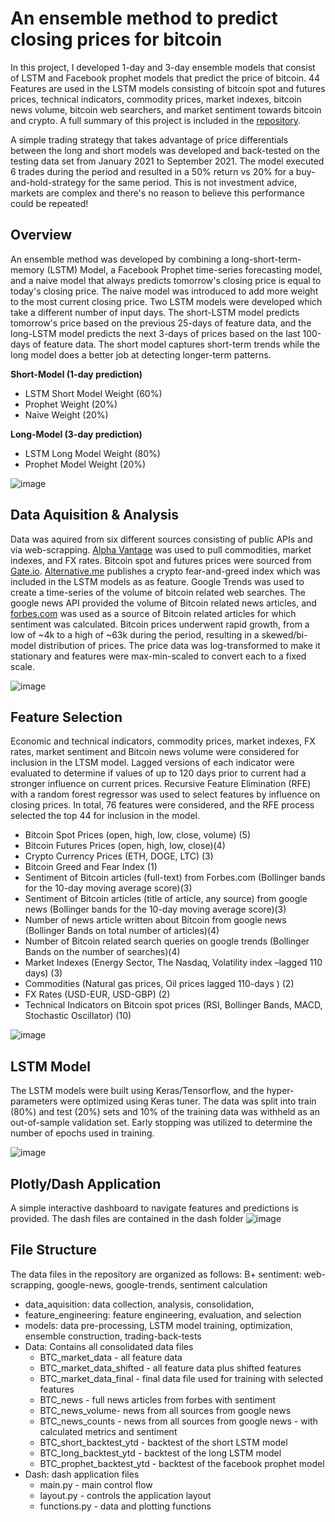 # An ensemble method to predict closing prices for bitcoin
In this project, I developed 1-day and 3-day ensemble models that consist of LSTM and Facebook prophet models that predict the price of bitcoin. 44 Features are used in the LSTM models consisting of bitcoin spot and futures prices, technical indicators, commodity prices,  market indexes, bitcoin news volume, bitcoin web searchers, and market sentiment towards bitcoin and crypto. A full summary of this project is included in the [repository](https://github.com/kconstable/crypto-ensemble-model-predictions/blob/main/Summary-LSTM-ensemble-bitcoin-price-predictions.pdf).

A simple trading strategy that takes advantage of price differentials between the long and short models was developed and back-tested on the testing data set from January 2021 to September 2021.  The model executed 6 trades during the period and resulted in a 50% return vs 20% for a buy-and-hold-strategy for the same period.  This is not investment advice, markets are complex and there's no reason to believe this performance could be repeated!


## Overview
An ensemble method was developed by combining a long-short-term-memory (LSTM) Model, a Facebook Prophet time-series forecasting model, and a naive model that always predicts tomorrow's closing price is equal to today's closing price.  The naive model was introduced to add more weight to the most current closing price. Two LSTM models were developed which take a different number of input days.  The short-LSTM model predicts tomorrow's price based on the previous 25-days of feature data, and the long-LSTM model predicts the next 3-days of prices based on the last 100-days of feature data.  The short model captures short-term trends while the long model does a better job at detecting longer-term patterns.

**Short-Model (1-day prediction)**
+ LSTM Short Model Weight (60%) 
+ Prophet Weight (20%)
+ Naive Weight (20%)

**Long-Model (3-day prediction)**
+ LSTM Long Model Weight (80%)
+ Prophet Model Weight (20%)

![image](https://user-images.githubusercontent.com/1649676/143141220-9c903950-8119-4cf2-b802-44d4cbc2e45e.png)



## Data Aquisition & Analysis
Data was aquired from six different sources consisting of public APIs and via web-scrapping. [Alpha Vantage](https://www.alphavantage.co/) was used to pull commodities, market indexes, and FX rates. Bitcoin spot and futures prices were sourced from [Gate.io](https://www.gate.io).  [Alternative.me](https://alternative.me/crypto/fear-and-greed-index/) publishes a crypto fear-and-greed index which was included in the LSTM models as as feature.  Google Trends was used to create a time-series of the volume of bitcoin related web searches.  The google news API provided the volume of Bitcoin related news articles, and [forbes.com](https://www.forbes.com) was used as a source of Bitcoin related articles for which sentiment was calculated. Bitcoin prices underwent rapid growth, from a low of ~4k to a high of ~63k during the period, resulting in a skewed/bi-model distribution of prices. The price data was log-transformed to make it stationary and features were max-min-scaled to convert each to a fixed scale.


![image](https://user-images.githubusercontent.com/1649676/137164160-713777d0-516d-4432-af37-1f3de06aa9bb.png)


## Feature Selection
Economic and technical indicators, commodity prices, market indexes, FX rates, market sentiment and Bitcoin news volume were considered for inclusion in the LTSM model.  Lagged versions of each indicator were evaluated to determine if values of up to 120 days prior to current had a stronger influence on current prices.  Recursive Feature Elimination (RFE) with a random forest regressor was used to select features by influence on closing prices. In total, 76 features were considered, and the RFE process selected the top 44 for inclusion in the model.
+ Bitcoin Spot Prices (open, high, low, close, volume) (5)
+ Bitcoin Futures Prices (open, high, low, close)(4)
+ Crypto Currency Prices (ETH, DOGE, LTC) (3)
+ Bitcoin Greed and Fear Index (1)
+ Sentiment of Bitcoin articles (full-text) from Forbes.com (Bollinger bands for the 10-day moving average score)(3)
+ Sentiment of Bitcoin articles (title of article, any source) from google news (Bollinger bands for the 10-day moving average score)(3)
+ Number of news article written about Bitcoin from google news (Bollinger Bands on total number of articles)(4)
+ Number of Bitcoin related search queries on google trends (Bollinger Bands on the number of searches)(4)
+ Market Indexes  (Energy Sector, The Nasdaq, Volatility index –lagged 110 days) (3)
+ Commodities (Natural gas prices, Oil prices lagged 110-days ) (2)
+ FX Rates (USD-EUR, USD-GBP) (2)
+ Technical Indicators on Bitcoin spot prices (RSI, Bollinger Bands, MACD, Stochastic Oscillator) (10)

![image](https://user-images.githubusercontent.com/1649676/143145639-281108ac-b9fa-40cd-8730-2359f8d1bf5e.png)




## LSTM Model
The LSTM models were built using Keras/Tensorflow, and the hyper-parameters were optimized using Keras tuner. The data was split into train (80%) and test (20%) sets and 10% of the training data was withheld as an out-of-sample validation set.  Early stopping was utilized to determine the number of epochs used in training.  

![image](https://user-images.githubusercontent.com/1649676/143146099-f69b1b40-e2af-45e4-99f8-45a8d7c9d9ad.png)

## Plotly/Dash Application
A simple interactive dashboard to navigate features and predictions is provided.  The dash files are contained in the dash folder
![image](https://user-images.githubusercontent.com/1649676/144723252-6db9a74b-0202-4fa1-8e77-c20690fc3449.png)


## File Structure
The data files in the repository are organized as follows:
B+ sentiment: web-scrapping, google-news, google-trends, sentiment calculation
+ data_aquisition: data collection, analysis, consolidation, 
+ feature_engineering: feature engineering, evaluation, and selection
+ models: data pre-processing, LSTM model training, optimization, ensemble construction, trading-back-tests
+ Data: Contains all consolidated data files
  +  BTC_market_data - all feature data
  +  BTC_market_data_shifted - all feature data plus shifted features
  +  BTC_market_data_final - final data file used for training with selected features
  +  BTC_news - full news articles from forbes with sentiment
  +  BTC_news_volume- news from all sources from google news
  +  BTC_news_counts - news from all sources from google news - with calculated metrics and sentiment
  +  BTC_short_backtest_ytd - backtest of the short LSTM model
  +  BTC_long_backtest_ytd - backtest of the long LSTM model
  +  BTC_prophet_backtest_ytd - backtest of the facebook prophet model
+ Dash: dash application files
  + main.py - main control flow
  + layout.py - controls the application layout
  + functions.py - data and plotting functions


